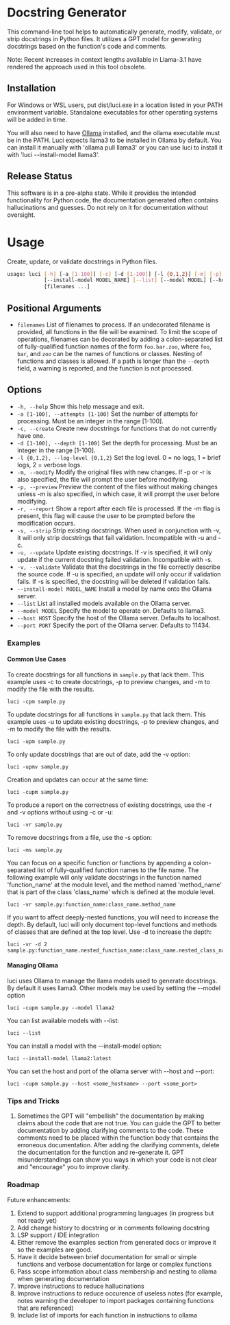 
# Docstring Generator

This command-line tool helps to automatically generate, modify, validate, or strip docstrings in Python files. It utilizes a GPT model for generating docstrings based on the function's code and comments.

Note: Recent increases in context lengths available in Llama-3.1 have rendered the approach used in this tool obsolete.

## Installation

For Windows or WSL users, put dist/luci.exe in a location listed in your PATH environment variable. Standalone executables for other operating systems will be added in time.

You will also need to have [Ollama](https://ollama.com/download) installed, and the ollama executable must be in the PATH. Luci expects llama3 to be installed in Ollama by default. You can install it manually with 'ollama pull llama3' or you can use luci to install it with 'luci --install-model llama3'.

## Release Status

This software is in a pre-alpha state. While it provides the intended functionality for Python code, the documentation generated often contains hallucinations and guesses. Do not rely on it for documentation without oversight.


# Usage

Create, update, or validate docstrings in Python files.

```bash
usage: luci [-h] [-a [1-100]] [-c] [-d [1-100]] [-l {0,1,2}] [-m] [-p] [-r] [-s] [-u] [-v]
            [--install-model MODEL_NAME] [--list] [--model MODEL] [--host HOST] [--port PORT]
            [filenames ...]
```

## Positional Arguments

- `filenames`
  List of filenames to process. If an undecorated filename is provided, all functions in the
  file will be examined. To limit the scope of operations, filenames can be decorated by adding
  a colon-separated list of fully-qualified function names of the form `foo.bar.zoo`, where `foo`,
  `bar`, and `zoo` can be the names of functions or classes. Nesting of functions and classes is
  allowed. If a path is longer than the `--depth` field, a warning is reported, and the function
  is not processed.

## Options

- `-h, --help`
  Show this help message and exit.
- `-a [1-100], --attempts [1-100]`
  Set the number of attempts for processing. Must be an integer in the range [1-100].
- `-c, --create`
  Create new docstrings for functions that do not currently have one.
- `-d [1-100], --depth [1-100]`
  Set the depth for processing. Must be an integer in the range [1-100].
- `-l {0,1,2}, --log-level {0,1,2}`
  Set the log level. 0 = no logs, 1 = brief logs, 2 = verbose logs.
- `-m, --modify`
  Modify the original files with new changes. If -p or -r is also specified, the file will
  prompt the user before modifying.
- `-p, --preview`
  Preview the content of the files without making changes unless -m is also specified, in which
  case, it will prompt the user before modifying.
- `-r, --report`
  Show a report after each file is processed. If the -m flag is present, this flag will cause
  the user to be prompted before the modification occurs.
- `-s, --strip`
  Strip existing docstrings. When used in conjunction with -v, it will only strip docstrings
  that fail validation. Incompatible with -u and -c.
- `-u, --update`
  Update existing docstrings. If -v is specified, it will only update if the current docstring
  failed validation. Incompatible with -s.
- `-v, --validate`
  Validate that the docstrings in the file correctly describe the source code. If -u is
  specified, an update will only occur if validation fails. If -s is specified, the docstring
  will be deleted if validation fails.
- `--install-model MODEL_NAME`
  Install a model by name onto the Ollama server.
- `--list`
  List all installed models available on the Ollama server.
- `--model MODEL`
  Specify the model to operate on. Defaults to llama3.
- `--host HOST`
  Specify the host of the Ollama server. Defaults to localhost.
- `--port PORT`
  Specify the port of the Ollama server. Defaults to 11434.

### Examples

#### Common Use Cases

To create docstrings for all functions in `sample.py` that lack them. This example uses -c to create docstrings, -p to preview changes, and -m to modify the file with the results.

```
luci -cpm sample.py
```

To update docstrings for all functions in `sample.py` that lack them. This example uses -u to update existing docstrings, -p to preview changes, and -m to modify the file with the results.

```
luci -upm sample.py
```

To only update docstrings that are out of date, add the -v option:

```
luci -upmv sample.py
```

Creation and updates can occur at the same time:

```
luci -cupm sample.py
```

To produce a report on the correctness of existing docstrings, use the -r and -v options without using -c or -u:

```
luci -vr sample.py
```

To remove docstrings from a file, use the -s option:

```
luci -ms sample.py
```

You can focus on a specific function or functions by appending a colon-separated list of fully-qualified function names to the file name. The following example will only validate docstrings in the function named 'function_name' at the module level, and the method named 'method_name' that is part of the class 'class_name' which is defined at the module level.

```
luci -vr sample.py:function_name:class_name.method_name
```

If you want to affect deeply-nested functions, you will need to increase the depth. By default, luci will only document top-level functions and methods of classes that are defined at the top level. Use -d to increase the depth:

```
luci -vr -d 2 sample.py:function_name.nested_function_name:class_name.nested_class_name.method_name
```


#### Managing Ollama

luci uses Ollama to manage the llama models used to generate docstrings. By default it uses llama3. Other models may be used by setting the --model option

```
luci -cupm sample.py --model llama2
```

You can list available models with --list:

```
luci --list
```

You can install a model with the --install-model option:


```
luci --install-model llama2:latest
```

You can set the host and port of the ollama server with --host and --port:

```
luci -cupm sample.py --host <some_hostname> --port <some_port>
```

### Tips and Tricks

1. Sometimes the GPT will "embellish" the documentation by making claims about the code that are not true. You can guide the GPT to better documentation by adding clarifying comments to the code. These comments need to be placed within the function body that contains the erroneous documentation. After adding the clarifying comments, delete the documentation for the function and re-generate it. GPT misunderstandings can show you ways in which your code is not clear and "encourage" you to improve clarity.

### Roadmap

Future enhancements:
1. Extend to support additional programming languages (in progress but not ready yet)
1. Add change history to docstring or in comments following docstring
1. LSP support / IDE integration
1. Either remove the examples section from generated docs or improve it so the examples are good.
1. Have it decide between brief documentation for small or simple functions  and verbose documentation for large or complex functions
1. Pass scope information about class membership and nesting to ollama when generating documentation 
1. Improve instructions to reduce hallucinations
1. Improve instructions to reduce occurence of useless notes (for example, notes warning the developer to import packages containing functions that are referenced)
1. Include list of imports for each function in instructions to ollama
